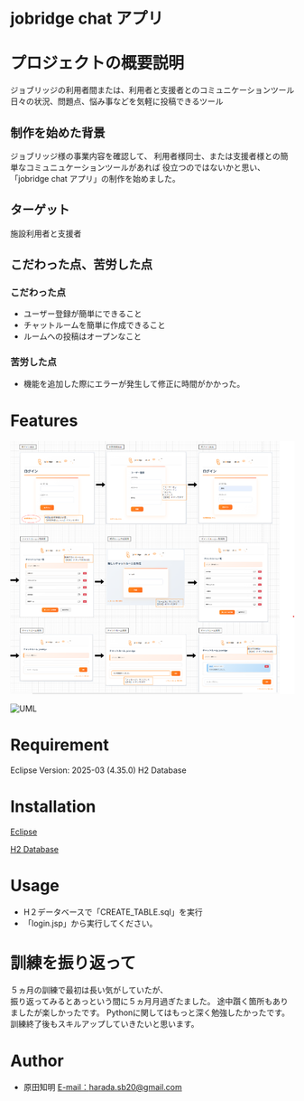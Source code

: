 # jobridge chat アプリ

# プロジェクトの概要説明
ジョブリッジの利用者間または、利用者と支援者とのコミュニケーションツール
日々の状況、問題点、悩み事などを気軽に投稿できるツール

## 制作を始めた背景
ジョブリッジ様の事業内容を確認して、
利用者様同士、または支援者様との簡単なコミュニュケーションツールがあれば
役立つのではないかと思い、「jobridge chat アプリ」の制作を始めました。

## ターゲット 
施設利用者と支援者

## こだわった点、苦労した点
### こだわった点
* ユーザー登録が簡単にできること
* チャットルームを簡単に作成できること
* ルームへの投稿はオープンなこと

### 苦労した点
* 機能を追加した際にエラーが発生して修正に時間がかかった。


# Features
![画面遷移図](https://github.com/SBharada20/jobridge202505/blob/80a4928dca0270a3570529f13091d058f29cb494/%E7%94%BB%E9%9D%A2%E3%83%81%E3%83%A3%E3%83%97%E3%82%BF%E3%83%BC/Screen%20transition%20diagram.png)


![UML](https://github.com/user-attachments/assets/adb2e982-6ccf-4315-8ec7-57f0088476b9)

# Requirement
Eclipse Version: 2025-03 (4.35.0)
H2 Database


# Installation
[Eclipse](https://willbrains.jp/)

[H2 Database](https://www.h2database.com/html/main.html)

# Usage
* H２データベースで「CREATE_TABLE.sql」を実行
* 「login.jsp」から実行してください。

# 訓練を振り返って
５ヵ月の訓練で最初は長い気がしていたが、\
振り返ってみるとあっという間に５ヵ月月過ぎたました。
途中躓く箇所もありましたが楽しかったです。
Pythonに関してはもっと深く勉強したかったです。
訓練終了後もスキルアップしていきたいと思います。


# Author
* 原田知明
 [E-mail：harada.sb20@gmail.com](harada.sb20@gmail.com)
